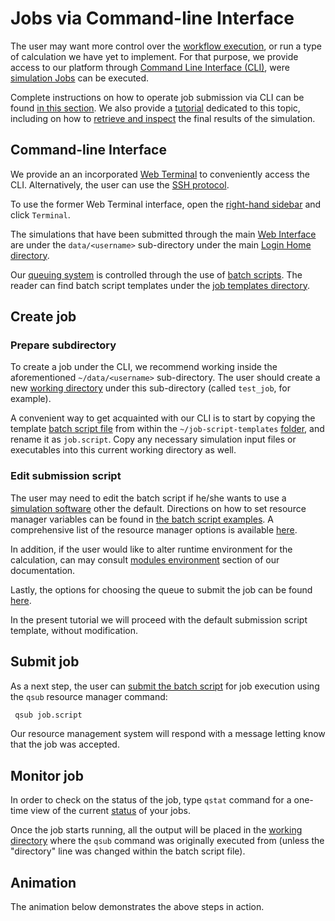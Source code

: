 # Jobs via Command-line Interface

The user may want more control over the [workflow execution](../../workflows/overview.md), or run a type of calculation we have yet to implement. For that purpose, we provide access to our platform through [Command Line Interface (CLI)](../../cli/overview.md), were [simulation Jobs](../../jobs/overview.md) can be executed.

Complete instructions on how to operate job submission via CLI can be found [in this section](../../jobs-cli/overview.md). We also provide a [tutorial](../../tutorials/jobs-cli/job-cli-example.md) dedicated to this topic, including on how to [retrieve and inspect](../../tutorials/jobs-cli/view-results.md) the final results of the simulation.

## Command-line Interface

We provide an an incorporated [Web Terminal](../../remote-connection/web-terminal.md) to conveniently access the CLI. Alternatively, the user can use the [SSH protocol](../../remote-connection/ssh.md).

To use the former Web Terminal interface, open the [right-hand sidebar](../../ui/right-sidebar.md) and click `Terminal`.

The simulations that have been submitted through the main [Web Interface](../../ui/overview.md) are under the `data/<username>` sub-directory under the main [Login Home directory](../../infrastructure/login/directories.md).

Our [queuing system](../../infrastructure/resource/queues.md) is controlled through the use of [batch scripts](../../jobs-cli/batch-scripts/overview.md). The reader can find batch script templates under the [job templates directory](../../jobs-cli/batch-scripts/directories.md#job-templates).

## Create job

### Prepare subdirectory

To create a job under the CLI, we recommend working inside the aforementioned `~/data/<username>` sub-directory. The user should create a new [working directory](../../jobs-cli/batch-scripts/directories.md#working-directory) under this sub-directory (called `test_job`, for example).

A convenient way to get acquainted with our CLI is to start by copying the template [batch script file](../../jobs-cli/batch-scripts/overview.md) from within the `~/job-script-templates` [folder](../../jobs-cli/batch-scripts/directories.md#job-templates), and rename it as `job.script`. Copy any necessary simulation input files or executables into this current working directory as well.

### Edit submission script

The user may need to edit the batch script if he/she wants to use a [simulation software](../../software-directory/overview.md) other the default. Directions on how to set resource manager variables can be found in [the batch script examples](../../jobs-cli/batch-scripts/sample-scripts.md). A comprehensive list of the resource manager options is available [here](../../jobs-cli/batch-scripts/directives.md).

In addition, if the user would like to alter runtime environment for the calculation, can may consult [modules environment](../../cli/environment.md) section of our documentation.

Lastly, the options for choosing the queue to submit the job can be found [here](../../infrastructure/resource/queues.md).

In the present tutorial we will proceed with the default submission script template, without modification.

## Submit job

As a next step, the user can [submit the batch script](../../jobs-cli/actions/submit.md) for job execution using the `qsub` resource manager command: 
 
```bash
 qsub job.script
```
 
Our resource management system will respond with a message letting know that the job was accepted.

## Monitor job

In order to check on the status of the job, type `qstat` command for a one-time view of the current [status](../../jobs-cli/actions/check-status.md) of your jobs. 

Once the job starts running, all the output will be placed in the [working directory](../../jobs-cli/batch-scripts/directories.md#working-directory) where the `qsub` command was originally executed from (unless the "directory" line was changed within the batch script file).

## Animation

The animation below demonstrates the above steps in action.

<img data-gifffer="/images/jobs-cli/job-cli.gif"/>
